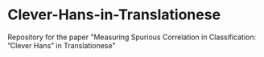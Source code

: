 # Clever-Hans-in-Translationese
Repository for the paper "Measuring Spurious Correlation in Classification: ”Clever Hans” in Translationese"
